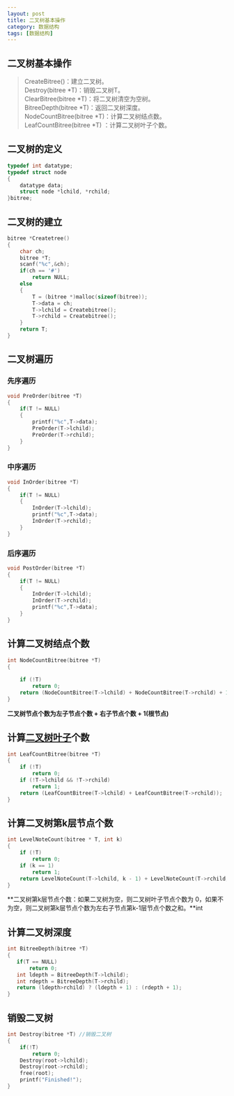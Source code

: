 ```yaml
---
layout: post
title: 二叉树基本操作
category: 数据结构
tags: [数据结构]
---
```

## 二叉树基本操作

>CreateBitree()：建立二叉树。  
>Destroy(bitree *T)：销毁二叉树T。      
>ClearBitree(bitree *T)：将二叉树清空为空树。  
>BitreeDepth(bitree *T)：返回二叉树深度。    
>NodeCountBitree(bitree *T)：计算二叉树结点数。  
>LeafCountBitree(bitree *T) ：计算二叉树叶子个数。

## 二叉树的定义
```c
typedef int datatype;
typedef struct node
{
    datatype data;
    struct node *lchild, *rchild;
}bitree;
```
## 二叉树的建立
```c
bitree *Createtree()
{
    char ch;
    bitree *T;
    scanf("%c",&ch);
    if(ch == '#')
        return NULL;
    else
    {
        T = (bitree *)malloc(sizeof(bitree));
        T->data = ch;
        T->lchild = Createbitree();
        T->rchild = Createbitree();
    }
    return T; 
}
```

## 二叉树遍历

### **先序遍历**
```c
void PreOrder(bitree *T)
{
    if(T != NULL)
    {
        printf("%c",T->data);
        PreOrder(T->lchild);
        PreOrder(T->rchild);
    }
}
```

### **中序遍历**
```c
void InOrder(bitree *T)
{
    if(T != NULL)
    {
        InOrder(T->lchild);
        printf("%c",T->data);
        InOrder(T->rchild);
    }
}
```

### **后序遍历**
```c
void PostOrder(bitree *T)
{
    if(T != NULL)
    {
        InOrder(T->lchild);
        InOrder(T->rchild);
        printf("%c",T->data);
    }
}
```
## 计算二叉树结点个数
```c
int NodeCountBitree(bitree *T) 
{
    
    if (!T) 
        return 0;
    return (NodeCountBitree(T->lchild) + NodeCountBitree(T->rchild) + 1);
}
```
**二叉树节点个数为左子节点个数 + 右子节点个数 + 1(根节点)**

## 计算[二叉树叶子](https://baike.baidu.com/item/%E5%8F%B6%E5%AD%90%E7%BB%93%E7%82%B9/3620239?fr=aladdin)个数
```c
int LeafCountBitree(bitree *T) 
{
    if (!T) 
        return 0;
    if (!T->lchild && !T->rchild)
        return 1;
    return (LeafCountBitree(T->lchild) + LeafCountBitree(T->rchild));
}
```
## 计算二叉树第k层节点个数
```c
int LevelNoteCount(bitree * T, int k)
{
    if (!T)
        return 0;
    if (k == 1)
        return 1;
    return LevelNoteCount(T->lchild, k - 1) + LevelNoteCount(T->rchild, k - 1);
}
```
 **二叉树第k层节点个数：如果二叉树为空，则二叉树叶子节点个数为 0，如果不为空，则二叉树第k层节点个数为左右子节点第k-1层节点个数之和。**int 
 ## 计算二叉树深度
 ```c
int BitreeDepth(bitree *T)
{
    if(T == NULL)
        return 0;
    int ldepth = BitreeDepth(T->lchild);
    int rdepth = BitreeDepth(T->rchild);
    return (ldepth>rchild) ? (ldepth + 1) : (rdepth + 1);
}
```
## 销毁二叉树
```c
int Destroy(bitree *T) //销毁二叉树
{
    if(!T) 
        return 0;
    Destroy(root->lchild);
    Destroy(root->rchild);
    free(root);
    printf("Finished!");
}
```